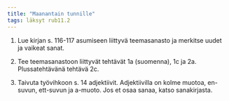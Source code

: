 ```yaml
---
title: "Maanantain tunnille"
tags: läksyt rub11.2
---
```


1. Lue kirjan s. 116-117 asumiseen liittyvä teemasanasto ja merkitse uudet ja vaikeat sanat.

2. Tee teemasanastoon liittyvät tehtävät 1a (suomenna), 1c ja 2a. Plussatehtävänä tehtävä 2c. 

3. Taivuta työvihkoon s. 14 adjektiivit. Adjektiivilla on kolme muotoa, en-suvun, ett-suvun ja a-muoto. Jos et osaa sanaa, katso sanakirjasta.